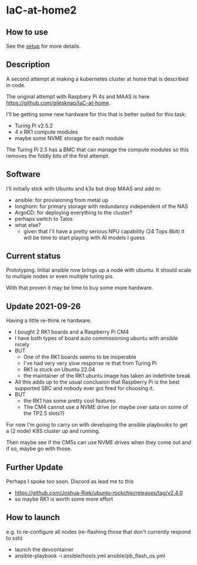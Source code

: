 # IaC-at-home2

## How to use

See the [setup](docs/setup.md) for more details.


## Description

A second attempt at making a kubernetes cluster at home that is described in code.

The original attempt with Raspbery Pi 4s and MAAS is here https://github.com/gilesknap/IaC-at-home.

I'll be getting some new hardware for this that is better suited for this task:

- Turing Pi v2.5.2
- 4 x RK1 compute modules
- maybe some NVME storage for each module

The Turing Pi 2.5 has a BMC that can manage the compute modules so this removes the fiddly bits of the first attempt.

## Software

I'll initially stick with Ubuntu and k3s but drop MAAS and add in:
- ansible: for provisioning from metal up
- longhorn: for primary storage with redundancy independent of the NAS
- ArgoCD: for deploying everything to the cluster?
- perhaps switch to Talos
- what else?
  - given that I'll have a pretty serious NPU capability (24 Tops 8bit) it will be time to start playing with AI models I guess

## Current status

Prototyping. Initial ansible now brings up a node with ubuntu. It should scale to multiple nodes or even multiple turing pis.

With that proven it may be time to buy some more hardware.

## Update 2021-09-26

Having a little re-think re hardware.
- I bought 2 RK1 boards and a Raspberry Pi CM4
- I have both types of board auto commissioning ubuntu with ansible nicely
- BUT
  - One of the RK1 boards seems to be inoperable
  - I've had very very slow response re that from Turing Pi
  - RK1 is stuck on Ubuntu 22.04
  - the maintainer of the RK1 ubuntu image has taken an indefinite break
- All this adds up to the usual conclusion that Raspberry Pi is the best supported SBC and nobody ever got fired for choosing it.
- BUT
  - the RK1 has some pretty cool features
  - The CM4 cannot use a NVME drive (or maybe over sata on some of the TP2.5 slots?)

For now I'm going to carry on with developing the ansible playbooks to get a (2 node) K8S cluster up and running.

Then maybe see if the CM5s can use NVME drives when they come out and if so, maybe go with those.

## Further Update

Perhaps I spoke too soon. Discord as lead me to this
- https://github.com/Joshua-Riek/ubuntu-rockchip/releases/tag/v2.4.0
- so maybe RK1 is worth some more effort

## How to launch

e.g. to re-configure all nodes (re-flashing those that don't currently respond to ssh)

- launch the devcontainer
- ansible-playbook -i ansible/hosts.yml ansible/pb_flash_os.yml

